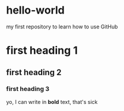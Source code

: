 # hello-world
my first repository to learn how to use GitHub

# first heading 1
## first heading 2
### first heading 3

yo, I can write in **bold** text, that's sick
